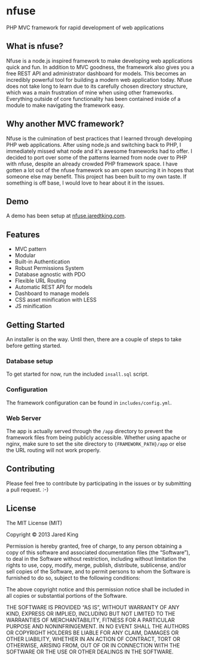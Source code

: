 nfuse
=====

PHP MVC framework for rapid development of web applications

## What is nfuse?

Nfuse is a node.js inspired framework to make developing web applications quick and fun. In addition to MVC goodness, the framework also gives you a free REST API and administrator dashboard for models. This becomes an incredibly powerful tool for building a modern web application today. Nfuse does not take long to learn due to its carefully chosen directory structure, which was a main frustration of mine when using other frameworks. Everything outside of core functionality has been contained inside of a module to make navigating the framework easy.

## Why another MVC framework?

Nfuse is the culmination of best practices that I learned through developing PHP web applications. After using node.js and switching back to PHP, I immediately missed what node and it's awesome frameworks had to offer. I decided to port over some of the patterns learned from node over to PHP with nfuse, despite an already crowded PHP framework space. I have gotten a lot out of the nfuse framework so am open sourcing it in hopes that someone else may benefit. This project has been built to my own taste. If something is off base, I would love to hear about it in the issues.

## Demo

A demo has been setup at [nfuse.jaredtking.com](http://nfuse.jaredtking.com).

## Features

- MVC pattern
- Modular
- Built-in Authentication
- Robust Permissions System
- Database agnostic with PDO
- Flexible URL Routing
- Automatic REST API for models
- Dashboard to manage models
- CSS asset minification with LESS
- JS minification

## Getting Started

An installer is on the way. Until then, there are a couple of steps to take before getting started.

### Database setup

To get started for now, run the included `insall.sql` script.

### Configuration
 
The framework configuration can be found in `includes/config.yml`.

### Web Server

The app is actually served through the `/app` directory to prevent the framework files from being publicly accessible. Whether using apache or nginx, make sure to set the site directory to `{FRAMEWORK_PATH}/app` or else the URL routing will not work properly.

## Contributing

Please feel free to contribute by participating in the issues or by submitting a pull request. :-)

## License

The MIT License (MIT)

Copyright © 2013 Jared King

Permission is hereby granted, free of charge, to any person obtaining a copy of this software and associated documentation files (the “Software”), to deal in the Software without restriction, including without limitation the rights to use, copy, modify, merge, publish, distribute, sublicense, and/or sell copies of the Software, and to permit persons to whom the Software is furnished to do so, subject to the following conditions:

The above copyright notice and this permission notice shall be included in all copies or substantial portions of the Software.

THE SOFTWARE IS PROVIDED “AS IS”, WITHOUT WARRANTY OF ANY KIND, EXPRESS OR IMPLIED, INCLUDING BUT NOT LIMITED TO THE WARRANTIES OF MERCHANTABILITY, FITNESS FOR A PARTICULAR PURPOSE AND NONINFRINGEMENT. IN NO EVENT SHALL THE AUTHORS OR COPYRIGHT HOLDERS BE LIABLE FOR ANY CLAIM, DAMAGES OR OTHER LIABILITY, WHETHER IN AN ACTION OF CONTRACT, TORT OR OTHERWISE, ARISING FROM, OUT OF OR IN CONNECTION WITH THE SOFTWARE OR THE USE OR OTHER DEALINGS IN THE SOFTWARE.